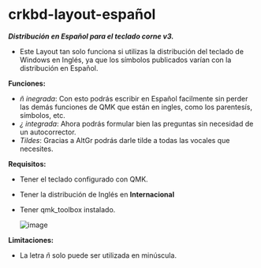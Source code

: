 # crkbd-layout-español

***Distribución en Español para el teclado corne v3.***
- Este Layout tan solo funciona si utilizas la distribución del teclado de Windows en Inglés, ya que los símbolos publicados varían con la distribución en Español.

**Funciones:**
- *ñ inegrada*: Con esto podrás escribir en Español facilmente sin perder las demás funciones de QMK que están en ingles, como los parentesís, símbolos, etc.
- *¿ integrada*: Ahora podrás formular bien las preguntas sin necesidad de un autocorrector.
- *Tildes*: Gracias a AltGr podrás darle tilde a todas las vocales que necesites.

**Requisitos:**
- Tener el teclado configurado con QMK.
- Tener la distribución de Inglés en **Internacional**
- Tener qmk_toolbox instalado.

  ![image](https://github.com/user-attachments/assets/82c86814-04ac-4447-b658-c27776b1dba6)


**Limitaciones:**
- La letra *ñ* solo puede ser utilizada en minúscula.
